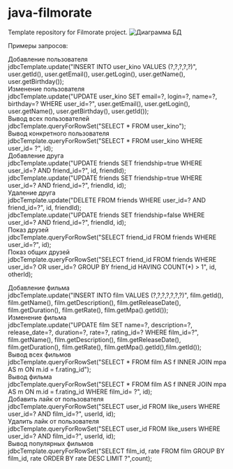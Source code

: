 # java-filmorate
Template repository for Filmorate project.
![Диаграмма БД](https://user-images.githubusercontent.com/108830655/209578935-745b8f5d-7e66-4d33-8ca1-302227dc4dd0.png)

Примеры запросов:

Добавление пользователя  
jdbcTemplate.update("INSERT INTO user_kino VALUES (?,?,?,?,?)", user.getId(), user.getEmail(), user.getLogin(), user.getName(), user.getBirthday());  
Изменение пользователя  
jdbcTemplate.update("UPDATE user_kino SET email=?, login=?, name=?, birthday=? WHERE user_id=?", user.getEmail(), user.getLogin(), user.getName(), user.getBirthday(), user.getId());  
Вывод всех пользователей  
jdbcTemplate.queryForRowSet("SELECT * FROM user_kino");  
Вывод конкретного пользователя  
jdbcTemplate.queryForRowSet("SELECT * FROM user_kino WHERE user_id= ?", id);  
Добавление друга  
jdbcTemplate.update("UPDATE friends SET friendship=true WHERE user_id=? AND friend_id=?", id, friendId);  
jdbcTemplate.update("UPDATE friends SET friendship=true WHERE user_id=? AND friend_id=?", friendId, id);  
Удаление друга  
jdbcTemplate.update("DELETE FROM friends WHERE user_id=? AND friend_id=?", id, friendId);  
jdbcTemplate.update("UPDATE friends SET friendship=false WHERE user_id=? AND friend_id=?", friendId, id);  
Показ друзей  
jdbcTemplate.queryForRowSet("SELECT friend_id FROM friends WHERE user_id=?", id);  
Показ общих друзей  
jdbcTemplate.queryForRowSet("SELECT friend_id FROM friends WHERE user_id=? OR user_id=? GROUP BY friend_id HAVING COUNT(*) > 1", id, otherId);  
  
Добавление фильма  
jdbcTemplate.update("INSERT INTO film VALUES (?,?,?,?,?,?,?)", film.getId(), film.getName(), film.getDescription(), film.getReleaseDate(), film.getDuration(), film.getRate(), film.getMpa().getId());  
Изменение фильма  
jdbcTemplate.update("UPDATE film SET name=?, description=?, release_date=?, duration=?, rate=?, rating_id=? WHERE film_id=?", film.getName(), film.getDescription(), film.getReleaseDate(), film.getDuration(), film.getRate(), film.getMpa().getId(),film.getId());  
Вывод всех фильмов  
jdbcTemplate.queryForRowSet("SELECT * FROM film AS f INNER JOIN mpa AS m ON m.id = f.rating_id");  
Вывод фильма  
jdbcTemplate.queryForRowSet("SELECT * FROM film AS f INNER JOIN mpa AS m ON m.id = f.rating_id WHERE film_id= ?", id);  
Добавить лайк от пользователя  
jdbcTemplate.queryForRowSet("SELECT user_id FROM like_users WHERE user_id=? AND film_id=?", userId, id);  
Удалить лайк от пользователя  
jdbcTemplate.queryForRowSet("SELECT user_id FROM like_users WHERE user_id=? AND film_id=?", userId, id);  
Вывод популярных фильмов  
jdbcTemplate.queryForRowSet("SELECT film_id, rate FROM film GROUP BY film_id, rate ORDER BY rate DESC LIMIT ?",count);  

